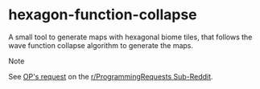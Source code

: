 # hexagon-function-collapse

A small tool to generate maps with hexagonal biome tiles,
that follows the wave function collapse algorithm to generate the maps.

> [!NOTE]
> See
> [OP's request](https://www.reddit.com/r/programmingrequests/comments/1ho2wdd/hexagon_wave_function_collapse_with_image_output/)
> on the [r/ProgrammingRequests Sub-Reddit](https://www.reddit.com/r/programmingrequests/).
